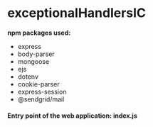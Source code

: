 # exceptionalHandlersIC

**npm packages used:**

* express
* body-parser
* mongoose
* ejs
* dotenv
* cookie-parser
* express-session
* @sendgrid/mail

<h4>Entry point of the web application: index.js</h4>
